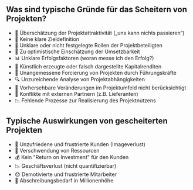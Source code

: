 ## Was sind typische Gründe für das Scheitern von Projekten?

- 🚫 Überschätzung der Projektattraktivität („uns kann nichts passieren“)
- 🎯 Keine klare Zieldefinition
- 🔄 Unklare oder nicht festgelegte Rollen der Projektbeteiligten
- 🌟 Zu optimistische Einschätzung der Umsetzbarkeit
- 📊 Unklare Erfolgsfaktoren (woran messe ich den Erfolg?)
- 💸 Künstlich erzeugte oder falsch dargestellte Kapitalrenditen
- 📢 Unangemessene Forcierung von Projekten durch Führungskräfte
- 🔍 Unzureichende Analyse von Projektabhängigkeiten
- 🔄 Vorhersehbare Veränderungen im Projektumfeld nicht berücksichtigt
- 🤝 Konflikte mit externen Partnern (z.B. Lieferanten)
- 📉 Fehlende Prozesse zur Realisierung des Projektnutzens

## Typische Auswirkungen von gescheiterten Projekten

- 🙁 Unzufriedene und frustrierte Kunden (Imageverlust)
- 💸 Verschwendung von Ressourcen
- 💰 Kein "Return on Investment" für den Kunden
- 📉 Geschäftsverlust (nicht quantifizierbar)
- 😞 Demotivierte und frustrierte Mitarbeiter
- 💸 Abschreibungsbedarf in Millionenhöhe
